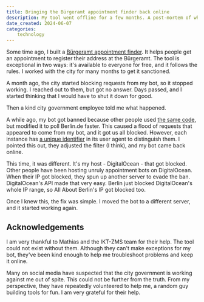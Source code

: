 ```yaml
---
title: Bringing the Bürgeramt appointment finder back online
description: My tool went offline for a few months. A post-mortem of what happened.
date_created: 2024-06-07
categories:
    technology
---
```


Some time ago, I built a [Bürgeramt appointment finder](/projects/appointment-finder). It helps people get an appointment to register their address at the Bürgeramt. The tool is exceptional in two ways: it's available to everyone for free, and it follows the rules. I worked with the city for many months to get it sanctioned.

A month ago, the city started blocking requests from my bot, so it stopped working. I reached out to them, but got no answer. Days passed, and I started thinking that I would have to shut it down for good.

Then a kind city government employee told me what happened.

A while ago, my bot got banned because other people used [the same code](https://github.com/All-About-Berlin/burgeramt-appointments), but modified it to poll Berlin.de faster. This caused a flood of requests that appeared to come from my bot, and it got us all blocked. However, each instance has [a unique identifier](https://github.com/All-About-Berlin/burgeramt-appointments/blob/main/appointments/appointments.py#L41) in its user agent to distinguish them. I pointed this out, they adjusted the filter (I think), and my bot came back online.

This time, it was different. It's my host - DigitalOcean - that got blocked. Other people have been hosting unruly appointment bots on DigitalOcean. When their IP got blocked, they spun up another server to evade the ban. DigitalOcean's API made that very easy. Berlin just blocked DigitalOcean's whole IP range, so All About Berlin's IP got blocked too.

Once I knew this, the fix was simple. I moved the bot to a different server, and it started working again.

## Acknowledgements

I am very thankful to Mathias and the IKT-ZMS team for their help. The tool could not exist without them. Although they can't make exceptions for my bot, they've been kind enough to help me troubleshoot problems and keep it online.

Many on social media have suspected that the city government is working against me out of spite. This could not be further from the truth. From my perspective, they have repeatedly volunteered to help me, a random guy building tools for fun. I am very grateful for their help.